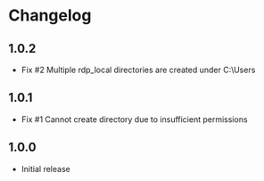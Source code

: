 # Changelog

## 1.0.2

- Fix #2 Multiple rdp_local directories are created under C:\Users 

## 1.0.1

- Fix #1 Cannot create directory due to insufficient permissions

## 1.0.0

- Initial release
